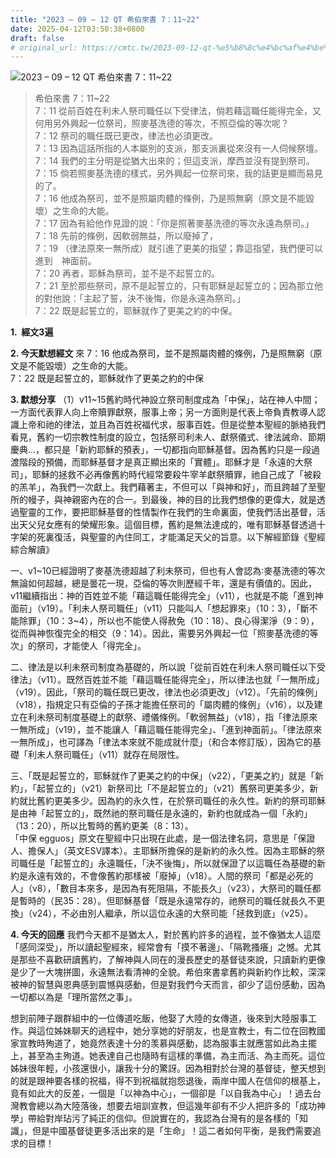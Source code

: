 ```yaml
---
title: "2023 – 09 – 12 QT 希伯來書 7：11~22"
date: 2025-04-12T03:50:38+0800
draft: false
# original_url: https://cmtc.tw/2023-09-12-qt-%e5%b8%8c%e4%bc%af%e4%be%86%e6%9b%b8-7%ef%bc%9a1122
---
```


![2023 – 09 – 12 QT  希伯來書 7：11\~22](/images/qt.jpg  "2023 – 09 – 12 QT  希伯來書 7：11\~22")

> 希伯來書 7：11\~22  
> 7：11 從前百姓在利未人祭司職任以下受律法，倘若藉這職任能得完全，又何用另外興起一位祭司，照麥基洗德的等次，不照亞倫的等次呢？  
> 7：12 祭司的職任既已更改，律法也必須更改。  
> 7：13 因為這話所指的人本屬別的支派，那支派裏從來沒有一人伺候祭壇。  
> 7：14 我們的主分明是從猶大出來的；但這支派，摩西並沒有提到祭司。  
> 7：15 倘若照麥基洗德的樣式，另外興起一位祭司來，我的話更是顯而易見的了。  
> 7：16 他成為祭司，並不是照屬肉體的條例，乃是照無窮（原文是不能毀壞）之生命的大能。  
> 7：17 因為有給他作見證的說：「你是照著麥基洗德的等次永遠為祭司。」  
> 7：18 先前的條例，因軟弱無益，所以廢掉了，  
> 7：19 （律法原來一無所成）就引進了更美的指望；靠這指望，我們便可以進到　神面前。  
> 7：20 再者，耶穌為祭司，並不是不起誓立的。  
> 7：21 至於那些祭司，原不是起誓立的，只有耶穌是起誓立的；因為那立他的對他說：「主起了誓，決不後悔，你是永遠為祭司。」  
> 7：22 既是起誓立的，耶穌就作了更美之約的中保。

**1.  經文3遍**

**2. 今天默想經文**
來 7：16 他成為祭司，並不是照屬肉體的條例，乃是照無窮（原文是不能毀壞）之生命的大能。  
7：22 既是起誓立的，耶穌就作了更美之約的中保

**3. 默想分享**
（1）v11\~15舊約時代神設立祭司制度成為「中保」，站在神人中間；一方面代表罪人向上帝贖罪獻祭，服事上帝；另一方面則是代表上帝負責教導人認識上帝和祂的律法，並且為百姓祝福代求，服事百姓。但是從整本聖經的脈絡我們看見，舊約一切宗教性制度的設立，包括祭司利未人、獻祭儀式、律法誡命、節期慶典…，都只是「新約耶穌的預表」，一切都指向耶穌基督。因為舊約只是一段過渡階段的預備，而耶穌基督才是真正顯出來的「實體」。耶穌才是「永遠的大祭司」，耶穌的拯救不必再像舊約時代經常要殺牛宰羊獻祭贖罪，祂自己成了「被殺的羔羊」，為我們一次獻上。我們藉著主，不但可以「與神和好」，而且跨越了至聖所的幔子，與神親密內在的合一。到最後，神的目的比我們想像的更偉大，就是透過聖靈的工作，要把耶穌基督的性情製作在我們的生命裏面，使我們活出基督，活出天父兒女應有的榮耀形象。這個目標，舊約是無法達成的，唯有耶穌基督透過十字架的死裏復活，與聖靈的內住同工，才能滿足天父的旨意。以下解經節錄《聖經綜合解讀》

一、v1\~10已經證明了麥基洗德超越了利未祭司，但也有人會認為∶麥基洗德的等次無論如何超越，總是曇花一現，亞倫的等次則歷經千年，還是有價值的。因此，v11繼續指出：神的百姓並不能「藉這職任能得完全」（v11），也就是不能「進到神面前」（v19）。「利未人祭司職任」（v11）只能叫人「想起罪來」（10：3），「斷不能除罪」（10：3\~4），所以也不能使人得赦免（10：18）、良心得潔淨（9：9），從而與神恢復完全的相交（9：14）。因此，需要另外興起一位「照麥基洗德的等次」的祭司，才能使人「得完全」。

二、律法是以利未祭司制度為基礎的，所以說「從前百姓在利未人祭司職任以下受律法」（v11）。既然百姓並不能「藉這職任能得完全」，所以律法也就「一無所成」（v19）。因此，「祭司的職任既已更改，律法也必須更改」（v12）。「先前的條例」（v18），指規定只有亞倫的子孫才能擔任祭司的「屬肉體的條例」（v16），以及建立在利未祭司制度基礎上的獻祭、禮儀條例。「軟弱無益」（v18），指「律法原來一無所成」（v19），並不能讓人「藉這職任能得完全」、「進到神面前」。「律法原來一無所成」，也可譯為「律法本來就不能成就什麼」（和合本修訂版），因為它的基礎「利未人祭司職任」（v11）就存在局限性。

三、「既是起誓立的，耶穌就作了更美之約的中保」（v22），「更美之約」就是「新約」，「起誓立的」（v21）新祭司比「不是起誓立的」（v21）舊祭司更美多少，新約就比舊約更美多少。因為約的永久性，在於祭司職任的永久性。新約的祭司耶穌是由神「起誓立的」，既然祂的祭司職任是永遠的，新約也就成為一個「永約」（13：20），所以比暫時的舊約更美（8：13）。  
「中保 egguos」原文在聖經中只出現在此處，是一個法律名詞，意思是「保證人、擔保人」（英文ESV譯本）。主耶穌所擔保的是新約的永久性。因為主耶穌的祭司職任是「起誓立的」永遠職任，「決不後悔」，所以就保證了以這職任為基礎的新約是永遠有效的，不會像舊約那樣被「廢掉」（v18）。人間的祭司「都是必死的人」（v8），「數目本來多，是因為有死阻隔，不能長久」（v23），大祭司的職任都是暫時的（民35：28）。但耶穌基督「既是永遠常存的，祂祭司的職任就長久不更換」（v24），不必由別人繼承，所以這位永遠的大祭司能「拯救到底」（v25）。

**4. 今天的回應**
我們今天都不是猶太人，對於舊約許多的過程，並不像猶太人這麼「感同深受」，所以讀起聖經來，經常會有「摸不著邊」、「隔靴搔癢」之憾。尤其是那些不喜歡研讀舊約，了解神與人同在的漫長歷史的基督徒來說，只讀新約更像是少了一大塊拼圖，永遠無法看清神的全貌。希伯來書拿舊約與新約作比較，深深被神的智慧與恩典感到震憾與感動，但是對我們今天而言，卻少了這份感動，因為一切都以為是「理所當然之事」。

想到前陣子跟群組中的一位傳道吃飯，他娶了大陸的女傳道，後來到大陸服事工作。與這位姊妹聊天的過程中，她分享她的好朋友，也是宣教士，有二位在回教國家宣教時殉道了，她竟然表達十分的羡慕與感動，認為服事主就應當如此為主擺上，甚至為主殉道。她表達自己也隨時有這樣的準備，為主而活、為主而死。這位姊妹很年輕，小孩還很小，讓我十分的驚訝。因為相對於台灣的基督徒，整天想到的就是跟神要各樣的祝福，得不到祝福就抱怨退後，兩岸中國人在信仰的根基上，竟有如此大的反差，一個是「以神為中心」，一個卻是「以自我為中心」！過去台灣教會總以為大陸落後，想要去培訓宣教，但這幾年卻有不少人把許多的「成功神學」帶給對岸玷污了純正的信仰。但說實在的，我認為台灣有的是各樣的「知識」，但是中國基督徒更多活出來的是「生命」！這二者如何平衡，是我們需要追求的目標！
